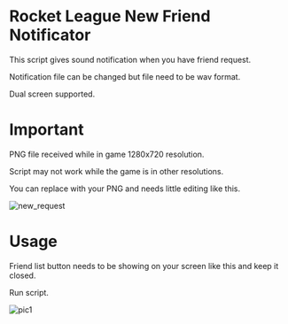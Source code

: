 # Rocket League New Friend Notificator

This script gives sound notification when you have friend request.

Notification file can be changed but file need to be wav format.

Dual screen supported.

# Important

PNG file received while in game 1280x720 resolution. 

Script may not work while the game is in other resolutions.

You can replace with your PNG and needs little editing like this.


![new_request](https://user-images.githubusercontent.com/54486031/161339863-17d7e247-c587-4300-9739-0073c193273a.PNG)


# Usage

Friend list button needs to be showing on your screen like this and keep it closed.

Run script.

![pic1](https://user-images.githubusercontent.com/54486031/161338781-8cca5c54-7b63-45d5-bfed-cbc528b46ad9.PNG)
